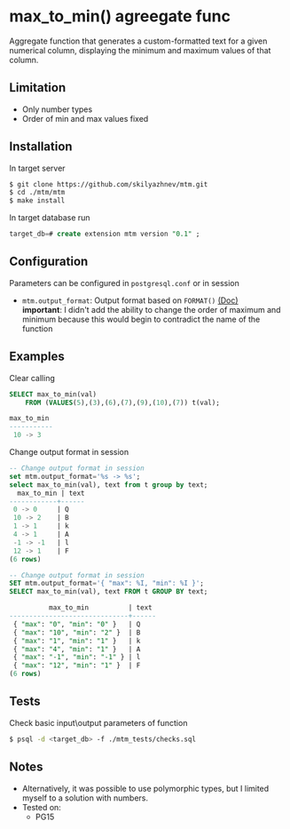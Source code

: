 # max_to_min() agreegate func

Aggregate function that generates a custom-formatted text for a given numerical column, displaying the minimum and maximum values of that column.

## Limitation

-  Only number types
-  Order of min and max values fixed

## Installation

In target server 
```bash
$ git clone https://github.com/skilyazhnev/mtm.git
$ cd ./mtm/mtm
$ make install
```
In target database run
```sql
target_db=# create extension mtm version "0.1" ;
```

## Configuration

Parameters can be configured in `postgresql.conf` or in session  

- `mtm.output_format`: Output format based on `FORMAT()` [(Doc)](https://www.postgresql.org/docs/current/functions-string.html#FUNCTIONS-STRING-FORMAT) <br>
**important**: I didn't add the ability to change the order of maximum and minimum because this would begin to contradict the name of the function <br>

## Examples

Clear calling
```sql
SELECT max_to_min(val)
    FROM (VALUES(5),(3),(6),(7),(9),(10),(7)) t(val);

max_to_min 
-----------
 10 -> 3
```
Change output format in session
```sql
-- Change output format in session
set mtm.output_format='%s -> %s';
select max_to_min(val), text from t group by text;
  max_to_min | text
------------+------
 0 -> 0     | Q
 10 -> 2    | B
 1 -> 1     | k
 4 -> 1     | A
 -1 -> -1   | l
 12 -> 1    | F
(6 rows)

-- Change output format in session
SET mtm.output_format='{ "max": %I, "min": %I }';
SELECT max_to_min(val), text FROM t GROUP BY text;

          max_to_min          | text
------------------------------+------
 { "max": "0", "min": "0" }   | Q
 { "max": "10", "min": "2" }  | B
 { "max": "1", "min": "1" }   | k
 { "max": "4", "min": "1" }   | A
 { "max": "-1", "min": "-1" } | l
 { "max": "12", "min": "1" }  | F
(6 rows)
```


## Tests

Check basic input\output parameters of function
```bash
$ psql -d <target_db> -f ./mtm_tests/checks.sql
```

## Notes

- Alternatively, it was possible to use polymorphic types, but I limited myself to a solution with numbers.
- Tested on:
  - PG15 